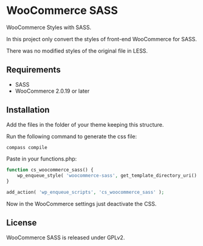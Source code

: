WooCommerce SASS
===================

WooCommerce Styles with SASS.

In this project only convert the styles of front-end WooCommerce for SASS.

There was no modified styles of the original file in LESS.

## Requirements ##

* SASS
* WooCommerce 2.0.19 or later

## Installation ##

Add the files in the folder of your theme keeping this structure.

Run the following command to generate the css file:

```bash
compass compile
```

Paste in your functions.php:

```php
function cs_woocommerce_sass() {
    wp_enqueue_style( 'woocommerce-sass', get_template_directory_uri() . '/woocommerce-sass/css/woocommerce.css', array(), false, 'all' );
}

add_action( 'wp_enqueue_scripts', 'cs_woocommerce_sass' );
```

Now in the WooCommerce settings just deactivate the CSS.

## License ##

WooCommerce SASS is released under GPLv2.

